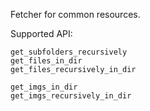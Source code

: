 Fetcher for common resources.

Supported API:
```
get_subfolders_recursively
get_files_in_dir
get_files_recursively_in_dir

get_imgs_in_dir
get_imgs_recursively_in_dir
```